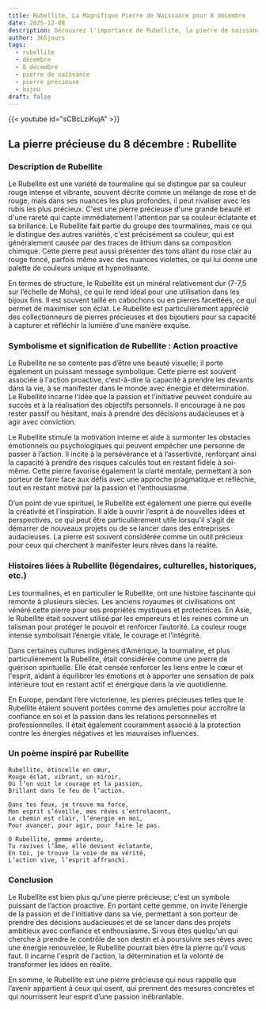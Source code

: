 ```yaml
---
title: Rubellite, La Magnifique Pierre de Naissance pour 8 décembre
date: 2025-12-08
description: Découvrez l'importance de Rubellite, la pierre de naissance du 8 décembre qui symbolise Action proactive. Laissez sa beauté et sa signification illuminer votre journée.
author: 365jours
tags:
  - rubellite
  - décembre
  - 8 décembre
  - pierre de naissance
  - pierre précieuse
  - bijou
draft: false
---
```


{{< youtube id="sCBcLziKujA" >}}

## La pierre précieuse du 8 décembre : Rubellite

### Description de Rubellite

Le Rubellite est une variété de tourmaline qui se distingue par sa couleur rouge intense et vibrante, souvent décrite comme un mélange de rose et de rouge, mais dans ses nuances les plus profondes, il peut rivaliser avec les rubis les plus précieux. C'est une pierre précieuse d'une grande beauté et d'une rareté qui capte immédiatement l'attention par sa couleur éclatante et sa brillance. Le Rubellite fait partie du groupe des tourmalines, mais ce qui le distingue des autres variétés, c'est précisément sa couleur, qui est généralement causée par des traces de lithium dans sa composition chimique. Cette pierre peut aussi présenter des tons allant du rose clair au rouge foncé, parfois même avec des nuances violettes, ce qui lui donne une palette de couleurs unique et hypnotisante.

En termes de structure, le Rubellite est un minéral relativement dur (7-7,5 sur l’échelle de Mohs), ce qui le rend idéal pour une utilisation dans les bijoux fins. Il est souvent taillé en cabochons ou en pierres facettées, ce qui permet de maximiser son éclat. Le Rubellite est particulièrement apprécié des collectionneurs de pierres précieuses et des bijoutiers pour sa capacité à capturer et réfléchir la lumière d'une manière exquise.

### Symbolisme et signification de Rubellite : Action proactive

Le Rubellite ne se contente pas d’être une beauté visuelle; il porte également un puissant message symbolique. Cette pierre est souvent associée à l'action proactive, c’est-à-dire la capacité à prendre les devants dans la vie, à se manifester dans le monde avec énergie et détermination. Le Rubellite incarne l'idée que la passion et l'initiative peuvent conduire au succès et à la réalisation des objectifs personnels. Il encourage à ne pas rester passif ou hésitant, mais à prendre des décisions audacieuses et à agir avec conviction.

Le Rubellite stimule la motivation interne et aide à surmonter les obstacles émotionnels ou psychologiques qui peuvent empêcher une personne de passer à l’action. Il incite à la persévérance et à l’assertivité, renforçant ainsi la capacité à prendre des risques calculés tout en restant fidèle à soi-même. Cette pierre favorise également la clarté mentale, permettant à son porteur de faire face aux défis avec une approche pragmatique et réfléchie, tout en restant motivé par la passion et l'enthousiasme.

D’un point de vue spirituel, le Rubellite est également une pierre qui éveille la créativité et l'inspiration. Il aide à ouvrir l’esprit à de nouvelles idées et perspectives, ce qui peut être particulièrement utile lorsqu'il s'agit de démarrer de nouveaux projets ou de se lancer dans des entreprises audacieuses. La pierre est souvent considérée comme un outil précieux pour ceux qui cherchent à manifester leurs rêves dans la réalité.

### Histoires liées à Rubellite (légendaires, culturelles, historiques, etc.)

Les tourmalines, et en particulier le Rubellite, ont une histoire fascinante qui remonte à plusieurs siècles. Les anciens royaumes et civilisations ont vénéré cette pierre pour ses propriétés mystiques et protectrices. En Asie, le Rubellite était souvent utilisé par les empereurs et les reines comme un talisman pour protéger le pouvoir et renforcer l’autorité. La couleur rouge intense symbolisait l’énergie vitale, le courage et l’intégrité.

Dans certaines cultures indigènes d’Amérique, la tourmaline, et plus particulièrement la Rubellite, était considérée comme une pierre de guérison spirituelle. Elle était censée renforcer les liens entre le cœur et l'esprit, aidant à équilibrer les émotions et à apporter une sensation de paix intérieure tout en restant actif et énergique dans la vie quotidienne.

En Europe, pendant l’ère victorienne, les pierres précieuses telles que le Rubellite étaient souvent portées comme des amulettes pour accroître la confiance en soi et la passion dans les relations personnelles et professionnelles. Il était également couramment associé à la protection contre les énergies négatives et les mauvaises influences.

### Un poème inspiré par Rubellite

	Rubellite, étincelle en cœur,  
	Rouge éclat, vibrant, un miroir,  
	Où l’on voit le courage et la passion,  
	Brillant dans le feu de l’action.
	
	Dans tes feux, je trouve ma force,  
	Mon esprit s’éveille, mes rêves s’entrelacent,  
	Le chemin est clair, l’énergie en moi,  
	Pour avancer, pour agir, pour faire le pas.
	
	O Rubellite, gemme ardente,  
	Tu ravives l’âme, elle devient éclatante,  
	En toi, je trouve la voie de ma vérité,  
	L’action vive, l’esprit affranchi.

### Conclusion

Le Rubellite est bien plus qu'une pierre précieuse; c'est un symbole puissant de l’action proactive. En portant cette gemme, on invite l’énergie de la passion et de l'initiative dans sa vie, permettant à son porteur de prendre des décisions audacieuses et de se lancer dans des projets ambitieux avec confiance et enthousiasme. Si vous êtes quelqu'un qui cherche à prendre le contrôle de son destin et à poursuivre ses rêves avec une énergie renouvelée, le Rubellite pourrait bien être la pierre qu’il vous faut. Il incarne l'esprit de l'action, la détermination et la volonté de transformer les idées en réalité.

En somme, le Rubellite est une pierre précieuse qui nous rappelle que l’avenir appartient à ceux qui osent, qui prennent des mesures concrètes et qui nourrissent leur esprit d’une passion inébranlable.